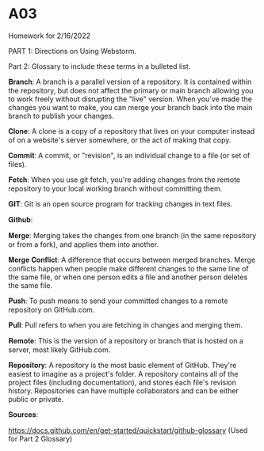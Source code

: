 # A03
Homework for 2/16/2022


PART 1: Directions on Using Webstorm.

Part 2: Glossary to include these terms in a bulleted list.

𝐁𝐫𝐚𝐧𝐜𝐡: A branch is a parallel version of a repository. It is contained within the repository, but does not affect the primary or main branch allowing you to work freely without disrupting the "live" version. When you've made the changes you want to make, you can merge your branch back into the main branch to publish your changes.

𝐂𝐥𝐨𝐧𝐞: A clone is a copy of a repository that lives on your computer instead of on a website's server somewhere, or the act of making that copy.

𝐂𝐨𝐦𝐦𝐢𝐭: A commit, or "revision", is an individual change to a file (or set of files).

𝐅𝐞𝐭𝐜𝐡: When you use git fetch, you're adding changes from the remote repository to your local working branch without committing them.

𝐆𝐈𝐓: Git is an open source program for tracking changes in text files. 

𝐆𝐢𝐭𝐡𝐮𝐛:

𝐌𝐞𝐫𝐠𝐞: Merging takes the changes from one branch (in the same repository or from a fork), and applies them into another.

𝐌𝐞𝐫𝐠𝐞 𝐂𝐨𝐧𝐟𝐥𝐢𝐜𝐭: A difference that occurs between merged branches. Merge conflicts happen when people make different changes to the same line of the same file, or when one person edits a file and another person deletes the same file.

𝐏𝐮𝐬𝐡: To push means to send your committed changes to a remote repository on GitHub.com.

𝐏𝐮𝐥𝐥: Pull refers to when you are fetching in changes and merging them.

𝐑𝐞𝐦𝐨𝐭𝐞: This is the version of a repository or branch that is hosted on a server, most likely GitHub.com.

𝐑𝐞𝐩𝐨𝐬𝐢𝐭𝐨𝐫𝐲: A repository is the most basic element of GitHub. They're easiest to imagine as a project's folder. A repository contains all of the project files (including documentation), and stores each file's revision history. Repositories can have multiple collaborators and can be either public or private.

𝐒𝐨𝐮𝐫𝐜𝐞𝐬:

https://docs.github.com/en/get-started/quickstart/github-glossary (Used for Part 2 Glossary)
